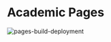 
# Academic Pages

![pages-build-deployment](https://github.com/academicpages/academicpages.github.io/actions/workflows/pages/pages-build-deployment/badge.svg)
